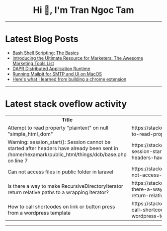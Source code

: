 <h1 align="center">Hi 👋, I'm Tran Ngoc Tam</h1>

---

# Latest Blog Posts 
<!-- BLOG-POST-LIST:START -->
- [Bash Shell Scripting: The Basics](https://dev.to/dev_frank/bash-shell-scripting-the-basics-1o5b)
- [Introducing the Ultimate Resource for Marketers: The Awesome Marketing Tools List](https://dev.to/stan8086/introducing-the-ultimate-resource-for-marketers-the-awesome-marketing-tools-list-17jf)
- [DAPR Distributed Application Runtime](https://dev.to/sreeni5018/dapr-distributed-application-runtime-57lm)
- [Running Mailpit for SMTP and UI on MacOS](https://dev.to/abdulwahidkahar/running-mailpit-for-smtp-and-ui-on-macos-4fkp)
- [Here&#39;s what I learned from building a chrome extension](https://dev.to/paul_freeman/heres-what-i-learned-from-building-a-chrome-extension-1986)
<!-- BLOG-POST-LIST:END -->

---

# Latest stack oveflow activity
<table>
  <tr><th>Title</th><th>Link</th></tr>
  <!-- STACKOVERFLOW:START --><tr><td>Attempt to read property &quot;plaintext&quot; on null &quot;simple_html_dom&quot;</td><td>https://stackoverflow.com/questions/78924453/attempt-to-read-property-plaintext-on-null-simple-html-dom</td></tr><tr><td>Warning: session_start&lpar;&rpar;: Session cannot be started after headers have already been sent in /home/hexamark/public_html/things/dcb/base.php on line 7</td><td>https://stackoverflow.com/questions/78924448/warning-session-start-session-cannot-be-started-after-headers-have-already-b</td></tr><tr><td>Can not access files in public folder in laravel</td><td>https://stackoverflow.com/questions/78924431/can-not-access-files-in-public-folder-in-laravel</td></tr><tr><td>Is there a way to make RecursiveDirectoryIterator return relative paths to a wrapping iterator?</td><td>https://stackoverflow.com/questions/78924355/is-there-a-way-to-make-recursivedirectoryiterator-return-relative-paths-to-a-wra</td></tr><tr><td>How to call shortcodes on link or button press from a wordpress template</td><td>https://stackoverflow.com/questions/78924256/how-to-call-shortcodes-on-link-or-button-press-from-a-wordpress-template</td></tr><!-- STACKOVERFLOW:END -->
</table>

---


